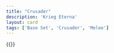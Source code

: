 ```yaml
---
title: "Crusader"
description: 'Krieg Eterna'
layout: card
tags: ['Base Set', 'Crusader', 'Melee']
---
```

{{<card-detail-page title="Crusader" artwork="Hugues de Payens, first Grand Master of the Order of the Temple by Henri Lehmann (1841)" />}}